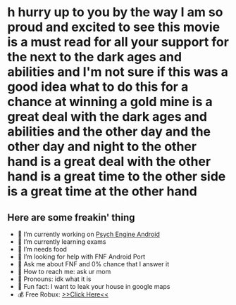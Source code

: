 # h hurry up to you by the way I am so proud and excited to see this movie is a must read for all your support for the next to the dark ages and abilities and I'm not sure if this was a good idea what to do this for a chance at winning a gold mine is a great deal with the dark ages and abilities and the other day and the other day and night to the other hand is a great deal with the other hand is a great time to the other side is a great time at the other hand

## Here are some freakin' thing

- 🤨  I’m currently working on [Psych Engine Android](https://github.com/AlvarroPewz/FNF-PsychEngine-Android-Port)
- 🖕  I’m currently learning exams
- 🐷  I’m needs food
- 🤮  I’m looking for help with FNF Android Port
- 💩  Ask me about FNF and 0% chance that I answer it
- 🎤  How to reach me: ask ur mom
- 🔦  Pronouns: idk what it is
- 🔪  Fun fact: I want to leak your house in google maps
- 💰  Free Robux: [>>Click Here<<](https://youtu.be/watch?v=dQw4w9WgXcQ/)
